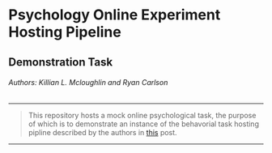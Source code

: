 # Psychology Online Experiment Hosting Pipeline
## Demonstration Task 
###### Authors: *Killian L. Mcloughlin* and *Ryan Carlson*

---

> This repository hosts a mock online psychological task, the purpose of which is to demonstrate an instance of the behavorial task hosting pipline described by the authors in [this](https://www.google.com) post.

---

